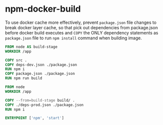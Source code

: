 # npm-docker-build

To use docker cache more effectively, prevent `package.json` file changes to break docker layer cache, so that pick out dependencies from package.json before docker build executes and `COPY` the ONLY dependency statements as `package.json` file to run `npm install` command when building image.

```Dockerfile
FROM node AS build-stage
WORKDIR /app

COPY src .
COPY deps-dev.json ./package.json
RUN npm i
COPY package.json ./package.json
RUN npm run build

FROM node
WORKDIR /app

COPY --from=build-stage build/ .
COPY ./deps-prod.json ./package.json
RUN npm i

ENTRYPOINT ['npm', 'start']
```
